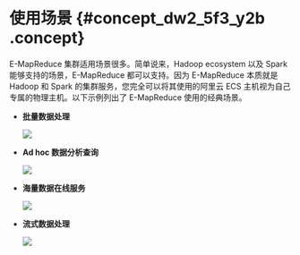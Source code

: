 # 使用场景 {#concept_dw2_5f3_y2b .concept}

E-MapReduce 集群适用场景很多。简单说来，Hadoop ecosystem 以及 Spark 能够支持的场景，E-MapReduce 都可以支持。因为 E-MapReduce 本质就是 Hadoop 和 Spark 的集群服务，您完全可以将其使用的阿里云 ECS 主机视为自己专属的物理主机。以下示例列出了 E-MapReduce 使用的经典场景。

-   **批量数据处理**

    ![](http://static-aliyun-doc.oss-cn-hangzhou.aliyuncs.com/assets/img/17827/153828777210336_zh-CN.png)

-   **Ad hoc 数据分析查询**

    ![](http://static-aliyun-doc.oss-cn-hangzhou.aliyuncs.com/assets/img/17827/153828777210337_zh-CN.png)

-   **海量数据在线服务**

    ![](http://static-aliyun-doc.oss-cn-hangzhou.aliyuncs.com/assets/img/17827/153828777210338_zh-CN.png)

-   **流式数据处理**

    ![](http://static-aliyun-doc.oss-cn-hangzhou.aliyuncs.com/assets/img/17827/153828777210339_zh-CN.png)


